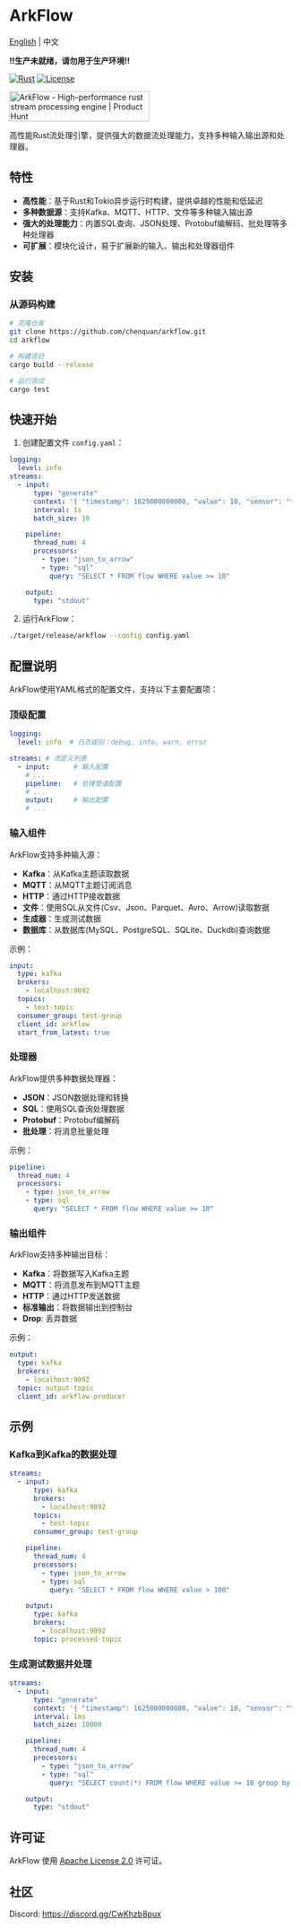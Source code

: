 # ArkFlow

[English](README.md) | 中文

**‼️生产未就绪，请勿用于生产环境‼️**

[![Rust](https://github.com/chenquan/arkflow/actions/workflows/rust.yml/badge.svg)](https://github.com/chenquan/arkflow/actions/workflows/rust.yml)
[![License](https://img.shields.io/badge/license-Apache%202.0-blue.svg)](LICENSE)

<a href="https://www.producthunt.com/posts/arkflow?embed=true&utm_source=badge-featured&utm_medium=badge&utm_souce=badge-arkflow" target="_blank"><img src="https://api.producthunt.com/widgets/embed-image/v1/featured.svg?post_id=942804&theme=light&t=1743136262336" alt="ArkFlow - High&#0045;performance&#0032;rust&#0032;stream&#0032;processing&#0032;engine | Product Hunt" style="width: 250px; height: 54px;" width="250" height="54" /></a>

高性能Rust流处理引擎，提供强大的数据流处理能力，支持多种输入输出源和处理器。

## 特性

- **高性能**：基于Rust和Tokio异步运行时构建，提供卓越的性能和低延迟
- **多种数据源**：支持Kafka、MQTT、HTTP、文件等多种输入输出源
- **强大的处理能力**：内置SQL查询、JSON处理、Protobuf编解码、批处理等多种处理器
- **可扩展**：模块化设计，易于扩展新的输入、输出和处理器组件

## 安装

### 从源码构建

```bash
# 克隆仓库
git clone https://github.com/chenquan/arkflow.git
cd arkflow

# 构建项目
cargo build --release

# 运行测试
cargo test
```

## 快速开始

1. 创建配置文件 `config.yaml`：

```yaml
logging:
  level: info
streams:
  - input:
      type: "generate"
      context: '{ "timestamp": 1625000000000, "value": 10, "sensor": "temp_1" }'
      interval: 1s
      batch_size: 10

    pipeline:
      thread_num: 4
      processors:
        - type: "json_to_arrow"
        - type: "sql"
          query: "SELECT * FROM flow WHERE value >= 10"

    output:
      type: "stdout"
```

2. 运行ArkFlow：

```bash
./target/release/arkflow --config config.yaml
```

## 配置说明

ArkFlow使用YAML格式的配置文件，支持以下主要配置项：

### 顶级配置

```yaml
logging:
  level: info  # 日志级别：debug, info, warn, error

streams: # 流定义列表
  - input:      # 输入配置
    # ...
    pipeline:   # 处理管道配置
    # ...
    output:     # 输出配置
    # ...
```

### 输入组件

ArkFlow支持多种输入源：

- **Kafka**：从Kafka主题读取数据
- **MQTT**：从MQTT主题订阅消息
- **HTTP**：通过HTTP接收数据
- **文件**：使用SQL从文件(Csv、Json、Parquet、Avro、Arrow)读取数据
- **生成器**：生成测试数据
- **数据库**：从数据库(MySQL、PostgreSQL、SQLite、Duckdb)查询数据

示例：

```yaml
input:
  type: kafka
  brokers:
    - localhost:9092
  topics:
    - test-topic
  consumer_group: test-group
  client_id: arkflow
  start_from_latest: true
```

### 处理器

ArkFlow提供多种数据处理器：

- **JSON**：JSON数据处理和转换
- **SQL**：使用SQL查询处理数据
- **Protobuf**：Protobuf编解码
- **批处理**：将消息批量处理

示例：

```yaml
pipeline:
  thread_num: 4
  processors:
    - type: json_to_arrow
    - type: sql
      query: "SELECT * FROM flow WHERE value >= 10"
```

### 输出组件

ArkFlow支持多种输出目标：

- **Kafka**：将数据写入Kafka主题
- **MQTT**：将消息发布到MQTT主题
- **HTTP**：通过HTTP发送数据
- **标准输出**：将数据输出到控制台
- **Drop**: 丢弃数据

示例：

```yaml
output:
  type: kafka
  brokers:
    - localhost:9092
  topic: output-topic
  client_id: arkflow-producer
```

## 示例

### Kafka到Kafka的数据处理

```yaml
streams:
  - input:
      type: kafka
      brokers:
        - localhost:9092
      topics:
        - test-topic
      consumer_group: test-group

    pipeline:
      thread_num: 4
      processors:
        - type: json_to_arrow
        - type: sql
          query: "SELECT * FROM flow WHERE value > 100"

    output:
      type: kafka
      brokers:
        - localhost:9092
      topic: processed-topic
```

### 生成测试数据并处理

```yaml
streams:
  - input:
      type: "generate"
      context: '{ "timestamp": 1625000000000, "value": 10, "sensor": "temp_1" }'
      interval: 1ms
      batch_size: 10000

    pipeline:
      thread_num: 4
      processors:
        - type: "json_to_arrow"
        - type: "sql"
          query: "SELECT count(*) FROM flow WHERE value >= 10 group by sensor"

    output:
      type: "stdout"
```

## 许可证

ArkFlow 使用 [Apache License 2.0](LICENSE) 许可证。

## 社区

Discord: https://discord.gg/CwKhzb8pux